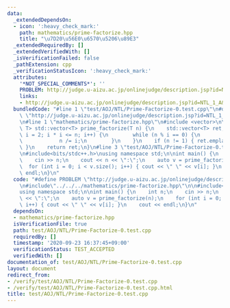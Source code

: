 ```yaml
---
data:
  _extendedDependsOn:
  - icon: ':heavy_check_mark:'
    path: mathematics/prime-factorize.hpp
    title: "\u7D20\u56E0\u6570\u5206\u89E3"
  _extendedRequiredBy: []
  _extendedVerifiedWith: []
  _isVerificationFailed: false
  _pathExtension: cpp
  _verificationStatusIcon: ':heavy_check_mark:'
  attributes:
    '*NOT_SPECIAL_COMMENTS*': ''
    PROBLEM: http://judge.u-aizu.ac.jp/onlinejudge/description.jsp?id=NTL_1_A&lang=ja
    links:
    - http://judge.u-aizu.ac.jp/onlinejudge/description.jsp?id=NTL_1_A&lang=ja
  bundledCode: "#line 1 \"test/AOJ/NTL/Prime-Factorize-0.test.cpp\"\n#define PROBLEM\
    \ \"http://judge.u-aizu.ac.jp/onlinejudge/description.jsp?id=NTL_1_A&lang=ja\"\
    \n#line 1 \"mathematics/prime-factorize.hpp\"\n#include <vector>\n\ntemplate<typename\
    \ T> std::vector<T> prime_factorize(T n) {\n    std::vector<T> ret;\n    for (T\
    \ i = 2; i * i <= n; i++) {\n        while (n % i == 0) {\n            ret.emplace_back(i);\n\
    \            n /= i;\n        }\n    }\n    if (n != 1) { ret.emplace_back(n);\
    \ }\n    return ret;\n}\n#line 3 \"test/AOJ/NTL/Prime-Factorize-0.test.cpp\"\n\
    \n#include<bits/stdc++.h>\nusing namespace std;\n\nint main() {\n    int n;\n\
    \    cin >> n;\n    cout << n << \":\";\n    auto v = prime_factorize(n);\n  \
    \  for (int i = 0; i < v.size(); i++) { cout << \" \" << v[i]; }\n    cout <<\
    \ endl;\n}\n"
  code: "#define PROBLEM \"http://judge.u-aizu.ac.jp/onlinejudge/description.jsp?id=NTL_1_A&lang=ja\"\
    \n#include\"../../../mathematics/prime-factorize.hpp\"\n\n#include<bits/stdc++.h>\n\
    using namespace std;\n\nint main() {\n    int n;\n    cin >> n;\n    cout << n\
    \ << \":\";\n    auto v = prime_factorize(n);\n    for (int i = 0; i < v.size();\
    \ i++) { cout << \" \" << v[i]; }\n    cout << endl;\n}\n"
  dependsOn:
  - mathematics/prime-factorize.hpp
  isVerificationFile: true
  path: test/AOJ/NTL/Prime-Factorize-0.test.cpp
  requiredBy: []
  timestamp: '2020-09-23 16:37:45+09:00'
  verificationStatus: TEST_ACCEPTED
  verifiedWith: []
documentation_of: test/AOJ/NTL/Prime-Factorize-0.test.cpp
layout: document
redirect_from:
- /verify/test/AOJ/NTL/Prime-Factorize-0.test.cpp
- /verify/test/AOJ/NTL/Prime-Factorize-0.test.cpp.html
title: test/AOJ/NTL/Prime-Factorize-0.test.cpp
---
```

